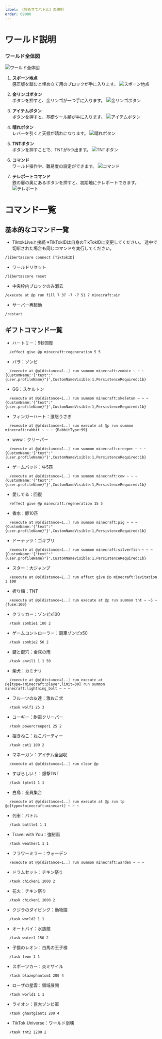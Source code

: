 ```yaml
---
label: 【埋め立てバトル】の説明
order: 69000
---
```



# ワールド説明

### ワールド全体図
![ワールド全体図](/image/battle1.PNG)

1. **スポーン地点**  
感圧版を踏むと埋め立て用のブロックが手に入ります。
![スポーン地点](/image/battle2.png)

3. **金リンゴボタン**  
ボタンを押すと、金リンゴが一つ手に入ります。
![金リンゴボタン](/image/b4.png)

5. **アイテムボタン**  
ボタンを押すと、基礎ツール類が手に入ります。
![アイテムボタン](/image/battle5.png)

7. **晴れボタン**  
レバーを引くと天候が晴れになります。
![晴れボタン](/image/battle6.png)

9. **TNTボタン**  
ボタンを押すことで、TNTが5つ出ます。
![TNTボタン](/image/battle7.png)

11. **コマンド**  
ワールド操作や、難易度の設定ができます。
![コマンド](/image/battle8.png)

13. **テレポートコマンド**  
鉄の扉の奥にあるボタンを押すと、初期地にテレポートできます。
![テレポート](/image/battle9.png)

# コマンド一覧

## 基本的なコマンド一覧

- TiktokLiveと接続
※TikTokIDは自身のTikTokIDに変更してください。
途中で切断された場合も同じコマンドを実行してください。
```
/libertascore connect [TiktokID]
```

- ワールドリセット
```
/libertascore reset
```

- 中央枠内ブロックのみ消去
```
/execute at @p run fill 7 37 -7 -7 51 7 minecraft:air
```

- サーバー再起動
```
/restart
```

## ギフトコマンド一覧  
- ハートミー：5秒回復
```
  /effect give @p minecraft:regeneration 5 5
```

- バラ：ゾンビ
```
  /execute at @p[distance=1..] run summon minecraft:zombie ~ ~ ~ {CustomName:'{"text":"{user.profileName}"}',CustomNameVisible:1,PersistenceRequired:1b}
```

- GG：スケルトン
```
  /execute at @p[distance=1..] run summon minecraft:skeleton ~ ~ ~ {CustomName:'{"text":"{user.profileName}"}',CustomNameVisible:1,PersistenceRequired:1b}
```

- フィンガーハート：激怒うさぎ
```
  /execute at @p[distance=1..] run execute at @p run summon minecraft:rabbit ~ ~ ~ {RabbitType:99}
```

- www：クリーパー
```
  /execute at @p[distance=1..] run summon minecraft:creeper ~ ~ ~ {CustomName:'{"text":"{user.profileName}"}',CustomNameVisible:1,PersistenceRequired:1b}
```

- ゲームパッド：牛5匹
```
  /execute at @p[distance=1..] run summon minecraft:cow ~ ~ ~ {CustomName:'{"text":"{user.profileName}"}',CustomNameVisible:1,PersistenceRequired:1b}
```

- 愛してる：回復
```
  /effect give @p minecraft:regeneration 15 5
```

- 香水：豚10匹
```
  /execute at @p[distance=1..] run summon minecraft:pig ~ ~ ~ {CustomName:'{"text":"{user.profileName}"}',CustomNameVisible:1,PersistenceRequired:1b}
```

- ドーナッツ：ゴキブリ
```
  /execute at @p[distance=1..] run summon minecraft:silverfish ~ ~ ~ {CustomName:'{"text":"{user.profileName}"}',CustomNameVisible:1,PersistenceRequired:1b}
```

- スター：大ジャンプ
```
  /execute at @p[distance=1..] run effect give @p minecraft:levitation 1 100
```

- 折り鶴：TNT
```
  /execute at @p[distance=1..] run execute at @p run summon tnt ~ ~5 ~ {fuse:100}
```

- クラッカー：ゾンビx100
```
  /task zombie1 100 2
```

- ゲームコントローラー：肩車ゾンビx50
```
  /task zombie2 50 2
```

- 鍵と鍵穴：金床の雨
```
  /task anvil1 1 1 50
```

- 柴犬：カミナリ
```
  /execute at @p[distance=1..] run execute at @e[type=!minecraft:player,limit=30] run summon minecraft:lightning_bolt ~ ~ ~
```

- フルーツの友達：激おこ犬
```
  /task wolf1 25 3
```

- コーギー：耐電クリーパー
```
  /task powercreeper1 25 2
```

- 招きねこ：ねこパーティー
```
  /task cat1 100 2
```

- マネーガン：アイテム全回収
```
  /execute at @p[distance=1..] run clear @p
```

- すばらしい！：爆撃TNT
```
  /task tptnt1 1 1
```

- 白鳥：全員集合
```
  /execute at @p[distance=1..] run execute at @p run tp @e[type=!minecraft:minecart] ~ ~ ~
```

- 列車：バトル
```
  /task battle1 1 1
```

- Travel with You：強制雨
```
  /task weather1 1 1
```

- フラワーミラー：ウォーデン
```
  /execute at @p[distance=1..] run summon minecraft:warden ~ ~ ~
```

- ドラムセット：チキン祭り
```
  /task chicken1 1000 2
```

- 花火：チキン祭り
```
  /task chicken1 1000 2
```

- クジラのダイビング：動物園
```
  /task world2 1 1
```

- オートバイ：水族館
```
  /task water1 150 2
```

- 子猫のレオン：白馬の王子様
```
  /task leon 1 1
```

- スポーツカー：炎ミサイル
```
  /task blazephantom1 200 4
```

- ローザの星雲：領域展開
```
  /task world1 1 1
```

- ライオン：巨大ゾンビ軍
```
  /task ghastgiant1 200 4
```

- TikTok Universe：ワールド崩壊
```
  /task tnt2 1200 2
```


